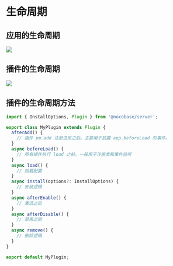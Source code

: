 # 生命周期

## 应用的生命周期

<img src="./index/app-flow.svg" style="max-width: 380px;" />

## 插件的生命周期

<img src="./index/pm-flow.svg" style="max-width: 600px;"  />

## 插件的生命周期方法

```ts
import { InstallOptions, Plugin } from '@nocobase/server';

export class MyPlugin extends Plugin {
  afterAdd() {
    // 插件 pm.add 注册进来之后。主要用于放置 app.beforeLoad 的事件。
  }
  async beforeLoad() {
    // 所有插件执行 load 之前。一般用于注册类和事件监听
  }
  async load() {
    // 加载配置
  }
  async install(options?: InstallOptions) {
    // 安装逻辑
  }
  async afterEnable() {
    // 激活之后
  }
  async afterDisable() {
    // 禁用之后
  }
  async remove() {
    // 删除逻辑
  }
}

export default MyPlugin;
```
